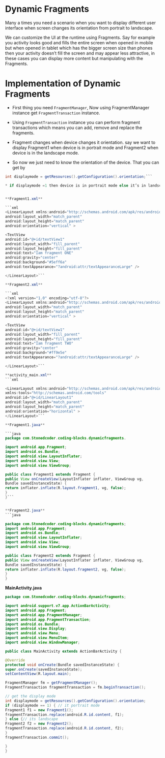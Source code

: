 # Dynamic Fragments

Many a times you need a scenario when you want to display different user interface when screen changes its orientation from portrait to landscape.

We can customize the UI at the runtime using Fragments. Say for example you activity looks good and fills the entire screen when opened in mobile but when opened in tablet which has the bigger screen size than phones then your activity doesn’t fill the screen and may appear less attractive, in these cases you can display more content but manipulating with the Fragments.

# Implementation of Dynamic Fragments

* First thing you need `FragmentManager`, Now using FragmentManager instance get `FragmentTransaction` instance.

* Using `FragmentTransaction` instance you can perform fragment transactions which means you can add, remove and replace the fragments.

* Fragment changes when device changes it orientation. say we want to display Fragment1 when device is in portrait mode and Fragment2 when device is in the landscape mode.

* So now we just need to know the orientation of the device. That you can get by
```java
int displaymode = getResources().getConfiguration().orientation;```

* if displaymode =1 then device is in portrait mode else it’s in landscape mode.


**Fragment1.xml**

```xml
<LinearLayout xmlns:android="http://schemas.android.com/apk/res/android"
android:layout_width="match_parent"
android:layout_height="match_parent"
android:orientation="vertical" >

<TextView
android:id="@+id/textView1"
android:layout_width="fill_parent"
android:layout_height="fill_parent"
android:text="Iam fragment ONE"
android:gravity="center"
android:background="#5eff6a"
android:textAppearance="?android:attr/textAppearanceLarge" />

</LinearLayout>```

**Fragment2.xml**

```xml
<?xml version="1.0" encoding="utf-8"?>
<LinearLayout xmlns:android="http://schemas.android.com/apk/res/android"
android:layout_width="match_parent"
android:layout_height="match_parent"
android:orientation="vertical" >

<TextView
android:id="@+id/textView1"
android:layout_width="fill_parent"
android:layout_height="fill_parent"
android:text="Iam fragment TWO"
android:gravity="center"
android:background="#ff9e5e"
android:textAppearance="?android:attr/textAppearanceLarge" />

</LinearLayout>```

**activity_main.xml**
```xml

<LinearLayout xmlns:android="http://schemas.android.com/apk/res/android"
xmlns:tools="http://schemas.android.com/tools"
android:id="@+id/LinearLayout1"
android:layout_width="match_parent"
android:layout_height="match_parent"
android:orientation="horizontal" >
</LinearLayout>```

**Fragment1.java**

```java
package com.Stonedcoder.coding-blocks.dynamicfragments.

import android.app.Fragment;
import android.os.Bundle;
import android.view.LayoutInflater;
import android.view.View;
import android.view.ViewGroup;

public class Fragment1 extends Fragment {
public View onCreateView(LayoutInflater inflater, ViewGroup vg,
Bundle savedInstanceState) {
return inflater.inflate(R.layout.fragment1, vg, false);
}
}```


**Fragment2.java**
```java

package com.Stonedcoder.coding-blocks.dynamicfragments;
import android.app.Fragment;
import android.os.Bundle;
import android.view.LayoutInflater;
import android.view.View;
import android.view.ViewGroup;

public class Fragment2 extends Fragment {
public View onCreateView(LayoutInflater inflater, ViewGroup vg,
Bundle savedInstanceState) {
return inflater.inflate(R.layout.fragment2, vg, false);
}
}
```

**MainActivity.java**

```java
package com.Stonedcoder.coding-blocks.dynamicfragments;

import android.support.v7.app.ActionBarActivity;
import android.app.Fragment;
import android.app.FragmentManager;
import android.app.FragmentTransaction;
import android.os.Bundle;
import android.view.Display;
import android.view.Menu;
import android.view.MenuItem;
import android.view.WindowManager;

public class MainActivity extends ActionBarActivity {

@Override
protected void onCreate(Bundle savedInstanceState) {
super.onCreate(savedInstanceState);
setContentView(R.layout.main);

FragmentManager fm = getFragmentManager();
FragmentTransaction fragmentTransaction = fm.beginTransaction();

// get the display mode
int displaymode = getResources().getConfiguration().orientation;
if (displaymode == 1) { // it portrait mode
Fragment1 f1 = new Fragment1();
fragmentTransaction.replace(android.R.id.content, f1);
} else {// its landscape
Fragment2 f2 = new Fragment2();
fragmentTransaction.replace(android.R.id.content, f2);
}
fragmentTransaction.commit();

}
}
```